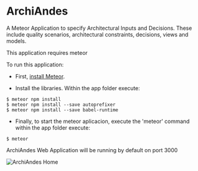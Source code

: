 # ArchiAndes
A Meteor Application to specify Architectural Inputs and Decisions. These include quality scenarios, architectural constraints, decisions, views and models.

This application requires meteor

To run this application:

* First, [install Meteor](https://www.meteor.com/install).

* Install the libraries. Within the app folder execute:

```
$ meteor npm install
$ meteor npm install --save autoprefixer
$ meteor npm install --save babel-runtime
```
* Finally, to start the meteor aplicacion, execute the 'meteor' command within the app folder execute:

```
$ meteor
```
ArchiAndes Web Application will be running by default on port 3000

![ArchiAndes Home](http://sistemasproyectos.uniandes.edu.co/iniciativas/architlab/wp-content/uploads/sites/7/2020/04/ArchiAndesHome.png)
